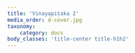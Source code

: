 ```yaml
---
title: 'Vinayapiṭaka 2'
media_order: d-cover.jpg
taxonomy:
    category: docs
body_classes: 'title-center title-h1h2'
---
```


